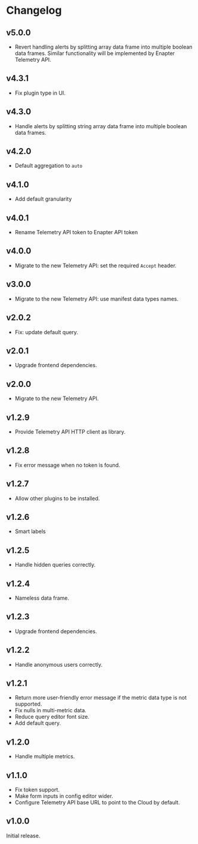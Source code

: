 # Changelog

## v5.0.0

- Revert handling alerts by splitting array data frame into multiple boolean
  data frames. Similar functionality will be implemented by Enapter Telemetry
  API.

## v4.3.1

- Fix plugin type in UI.

## v4.3.0

- Handle alerts by splitting string array data frame into multiple boolean data
  frames.

## v4.2.0

- Default aggregation to `auto`

## v4.1.0

- Add default granularity

## v4.0.1

- Rename Telemetry API token to Enapter API token

## v4.0.0

- Migrate to the new Telemetry API: set the required `Accept` header.

## v3.0.0

- Migrate to the new Telemetry API: use manifest data types names.

## v2.0.2

- Fix: update default query.

## v2.0.1

- Upgrade frontend dependencies.

## v2.0.0

- Migrate to the new Telemetry API.

## v1.2.9

- Provide Telemetry API HTTP client as library.

## v1.2.8

- Fix error message when no token is found.

## v1.2.7

- Allow other plugins to be installed.

## v1.2.6

- Smart labels

## v1.2.5

- Handle hidden queries correctly.

## v1.2.4

- Nameless data frame.

## v1.2.3

- Upgrade frontend dependencies.

## v1.2.2

- Handle anonymous users correctly.

## v1.2.1

- Return more user-friendly error message if the metric data type is not
  supported.
- Fix nulls in multi-metric data.
- Reduce query editor font size.
- Add default query.

## v1.2.0

- Handle multiple metrics.

## v1.1.0

- Fix token support.
- Make form inputs in config editor wider.
- Configure Telemetry API base URL to point to the Cloud by default.

## v1.0.0

Initial release.
